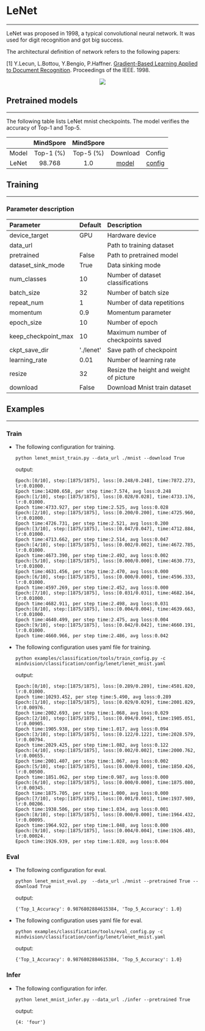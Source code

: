 # LeNet

***

LeNet was proposed in 1998, a typical convolutional neural network. It was used for digit recognition and got big success.

The architectural definition of network refers to the following papers:

[1] Y.Lecun, L.Bottou, Y.Bengio, P.Haffner. [Gradient-Based Learning Applied to Document Recognition](https://ieeexplore.ieee.org/document/726791). Proceedings of the IEEE. 1998.

<div align=center><img src="../../../resource/classification/lenet5_architecture.png"></div>

## Pretrained models

***

The following table lists LeNet mnist checkpoints. The model verifies the accuracy
of Top-1 and Top-5.

|  | MindSpore | MindSpore | | |
|:-----:|:---------:|:--------:|:---------:|:---------:|
| Model | Top-1 (%) | Top-5 (%) | Download | Config |
| LeNet | 98.768 | 1.0 | [model](https://download.mindspore.cn/vision/classification/lenet_mnist.ckpt) | [config](../../../mindvision/classification/config/lenet/lenet.yaml) |

## Training

***

### Parameter description

| Parameter | Default | Description |
|:-----|:---------|:--------|
| device_target | GPU | Hardware device |
| data_url |  | Path to training dataset |
| pretrained | False | Path to pretrained model |
| dataset_sink_mode | True | Data sinking mode |
| num_classes | 10 | Number of dataset classifications |
| batch_size | 32 | Number of batch size |
| repeat_num | 1 | Number of data repetitions |
| momentum | 0.9 | Momentum parameter |
| epoch_size | 10 | Number of epoch |
| keep_checkpoint_max | 10 | Maximum number of checkpoints saved |
| ckpt_save_dir | './lenet' | Save path of checkpoint |
| learning_rate | 0.01 | Number of  learning rate |
| resize | 32 | Resize the height and weight of picture |
| download | False | Download Mnist train dataset |

## Examples

***

### Train

- The following configuration for training.

  ```shell
  python lenet_mnist_train.py --data_url ./mnist --download True
  ```

  output:

  ```text
  Epoch:[0/10], step:[1875/1875], loss:[0.248/0.248], time:7872.273, lr:0.01000.
  Epoch time:14200.658, per step time:7.574, avg loss:0.248
  Epoch:[1/10], step:[1875/1875], loss:[0.028/0.028], time:4733.176, lr:0.01000.
  Epoch time:4733.927, per step time:2.525, avg loss:0.028
  Epoch:[2/10], step:[1875/1875], loss:[0.200/0.200], time:4725.960, lr:0.01000.
  Epoch time:4726.731, per step time:2.521, avg loss:0.200
  Epoch:[3/10], step:[1875/1875], loss:[0.047/0.047], time:4712.884, lr:0.01000.
  Epoch time:4713.662, per step time:2.514, avg loss:0.047
  Epoch:[4/10], step:[1875/1875], loss:[0.002/0.002], time:4672.785, lr:0.01000.
  Epoch time:4673.390, per step time:2.492, avg loss:0.002
  Epoch:[5/10], step:[1875/1875], loss:[0.000/0.000], time:4630.773, lr:0.01000.
  Epoch time:4631.456, per step time:2.470, avg loss:0.000
  Epoch:[6/10], step:[1875/1875], loss:[0.000/0.000], time:4596.333, lr:0.01000.
  Epoch time:4597.269, per step time:2.452, avg loss:0.000
  Epoch:[7/10], step:[1875/1875], loss:[0.031/0.031], time:4682.164, lr:0.01000.
  Epoch time:4682.911, per step time:2.498, avg loss:0.031
  Epoch:[8/10], step:[1875/1875], loss:[0.004/0.004], time:4639.663, lr:0.01000.
  Epoch time:4640.499, per step time:2.475, avg loss:0.004
  Epoch:[9/10], step:[1875/1875], loss:[0.042/0.042], time:4660.191, lr:0.01000.
  Epoch time:4660.966, per step time:2.486, avg loss:0.042
  ```

- The following configuration uses yaml file for training.

  ```shell
  python examples/classification/tools/train_config.py -c mindvision/classification/config/lenet/lenet_mnist.yaml
  ```

  output:

  ```text
  Epoch:[0/10], step:[1875/1875], loss:[0.289/0.289], time:4501.820, lr:0.01000.
  Epoch time:10293.452, per step time:5.490, avg loss:0.289
  Epoch:[1/10], step:[1875/1875], loss:[0.029/0.029], time:2001.829, lr:0.00976.
  Epoch time:2002.693, per step time:1.068, avg loss:0.029
  Epoch:[2/10], step:[1875/1875], loss:[0.094/0.094], time:1905.051, lr:0.00905.
  Epoch time:1905.938, per step time:1.017, avg loss:0.094
  Epoch:[3/10], step:[1875/1875], loss:[0.122/0.122], time:2028.579, lr:0.00794.
  Epoch time:2029.425, per step time:1.082, avg loss:0.122
  Epoch:[4/10], step:[1875/1875], loss:[0.002/0.002], time:2000.762, lr:0.00655.
  Epoch time:2001.407, per step time:1.067, avg loss:0.002
  Epoch:[5/10], step:[1875/1875], loss:[0.000/0.000], time:1850.426, lr:0.00500.
  Epoch time:1851.062, per step time:0.987, avg loss:0.000
  Epoch:[6/10], step:[1875/1875], loss:[0.000/0.000], time:1875.080, lr:0.00345.
  Epoch time:1875.705, per step time:1.000, avg loss:0.000
  Epoch:[7/10], step:[1875/1875], loss:[0.001/0.001], time:1937.989, lr:0.00206.
  Epoch time:1938.506, per step time:1.034, avg loss:0.001
  Epoch:[8/10], step:[1875/1875], loss:[0.000/0.000], time:1964.432, lr:0.00095.
  Epoch time:1964.922, per step time:1.048, avg loss:0.000
  Epoch:[9/10], step:[1875/1875], loss:[0.004/0.004], time:1926.403, lr:0.00024.
  Epoch time:1926.939, per step time:1.028, avg loss:0.004
  ```

### Eval

- The following configuration for eval.

  ```shell
  python lenet_mnist_eval.py  --data_url ./mnist --pretrained True --download True
  ```

  output:

  ```text
  {'Top_1_Accuracy': 0.9876802884615384, 'Top_5_Accuracy': 1.0}
  ```

- The following configuration uses yaml file for eval.

  ```shell
  python examples/classification/tools/eval_config.py -c mindvision/classification/config/lenet/lenet_mnist.yaml
  ```

  output:

  ```text
  {'Top_1_Accuracy': 0.9876802884615384, 'Top_5_Accuracy': 1.0}
  ```

### Infer

- The following configuration for infer.

  ```shell
  python lenet_mnist_infer.py --data_url ./infer --pretrained True
  ```

  output:

  ```text
  {4: 'four'}
  ```
